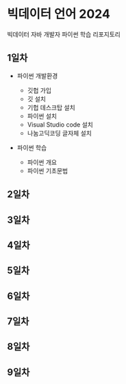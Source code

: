 # 빅데이터 언어 2024
빅데이터 자바 개발자 파이썬 학습 리포지토리

## 1일차
- 파이썬 개발환경 
    - 깃헙 가입
    - 깃 설치
    - 기헙 데스크탑 설치
    - 파이썬 설치
    - Visual Studio code 설치
    - 나눔고딕코딩 글자체 설치

- 파이썬 학습   
    - 파이썬 개요
    - 파이썬 기초문법

## 2일차

## 3일차

## 4일차

## 5일차

## 6일차

## 7일차

## 8일차

## 9일차